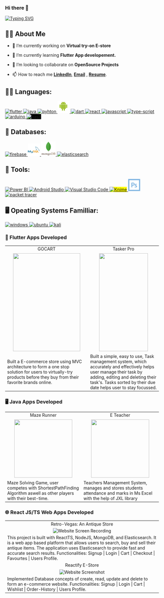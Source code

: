 ### Hi there 👋
[![Typing SVG](https://readme-typing-svg.herokuapp.com?font=Architects+Daughter&color=7AF79A&size=30&lines=Hey!+It's+Ashad+Nadeem!;I'm+a+Flutter+developer...;I'm+a+CRAZY+Marvel+fan;And+I'm+a+proud+Pakistani)](https://git.io/typing-svg)


## 🙋‍♂️ About Me

- 📝 I’m currently working on **Virtual try-on E-store**

- 🌱 I’m currently learning **Flutter App developement.**

- 👯 I’m looking to collaborate on **OpenSource Projects**

- 📫 How to reach me **[LinkedIn](https://www.linkedin.com/in/ashad-nadeem-mahmudi-738753193//)**, **[Email](ashadnadeem@gmail.com)** , **[Resume](https://1drv.ms/f/s!AjF3EMxD_Vfz4TCPVw21_SAXp9rH?e=YnPeHG)**.


## 👨‍💻 Languages:

<p align="start"> 
    <!-- Flutter -->
    <a href="https://flutter.dev" target="_blank"> 
        <img src="https://www.vectorlogo.zone/logos/flutterio/flutterio-icon.svg" alt="flutter" width="40" height="40"/> 
    </a>
    <!-- Java -->
    <a href="https://www.java.com" target="_blank"> 
        <img src="https://img.icons8.com/color/48/000000/java-coffee-cup-logo.png" alt="java" width="40" height="40"/> 
    </a>
    <!-- Python -->
    <a href="https://www.python.org" target="_blank"> 
        <img src="https://img.icons8.com/color/48/000000/python.png" alt="pyhton" width="40" height="40"/> 
    </a>
    <!-- Android -->
    <a href="https://developer.android.com" target="_blank"> 
        <img src="https://raw.githubusercontent.com/devicons/devicon/master/icons/android/android-original-wordmark.svg" alt="android" width="40" height="40"/>
    </a>
    <!-- Dart -->
    <a href="https://dart.dev" target="_blank"> 
        <img src="https://www.vectorlogo.zone/logos/dartlang/dartlang-icon.svg" alt="dart" width="40" height="40"/> 
    </a>
    <!-- React -->
    <a href="https://reactjs.org" target="_blank"> 
        <img src="https://www.vectorlogo.zone/logos/reactjs/reactjs-icon.svg" alt="react" width="40" height="40"/>
    </a>
    <!-- Javascript -->
    <a href="https://www.javascript.com" target="_blank"> 
        <img src="https://www.vectorlogo.zone/logos/javascript/javascript-icon.svg" alt="javascript" width="40" height="40"/>
    </a>
    <!-- Typescript -->
    <a href="https://www.typescriptlang.org" target="_blank"> 
        <img src="https://www.vectorlogo.zone/logos/typescriptlang/typescriptlang-icon.svg" alt="type-script" width="40" height="40"/>
    </a>
    <!-- Arduino -->
    <a href="https://www.arduino.cc" target="_blank"> 
        <img src="https://www.vectorlogo.zone/logos/arduino/arduino-icon.svg" alt="arduino" width="40" height="40"/>
    </a>
    <!-- Bash -->
    <a href="https://www.bash.org" target="_blank"> 
        <img src="https://www.vectorlogo.zone/logos/gnu_bash/gnu_bash-icon.svg" style="background-color:#000000" alt="bash" width="40" height="40"/>
    </a>
</p>

## 💾 Databases:

<p align="start">
    <!-- Firebase/Firestore -->
    <a href="https://firebase.google.com/" target="_blank"> 
        <img src="https://www.vectorlogo.zone/logos/firebase/firebase-icon.svg" alt="firebase" width="40" height="40"/> 
    </a>
    <!-- SQL -->
    <a href="https://www.mysql.com/" target="_blank"> 
        <img src="https://raw.githubusercontent.com/devicons/devicon/master/icons/mysql/mysql-original-wordmark.svg" alt="mysql" width="40" height="40"/> 
    </a>
    <!-- MongoDB -->
    <a href="https://www.mongodb.com/" target="_blank"> 
        <img src="https://raw.githubusercontent.com/devicons/devicon/master/icons/mongodb/mongodb-original-wordmark.svg" alt="mongodb" width="48" height="48"/>
    </a>
    <!-- Elasticsearch -->
    <a href="https://www.elastic.co/" target="_blank"> 
        <img src="https://www.vectorlogo.zone/logos/elastic/elastic-icon.svg" alt="elasticsearch" width="48" height="48"/>
    </a>
</p>

## 🔨 Tools:

<p align="start">
    <!-- Power BI -->
    <a href="https://www.python.org" target="_blank"> 
        <img src="https://img.icons8.com/color/48/000000/power-bi.png"alt="Power BI" width="40" height="40"/> 
    </a> 
    <!-- Android Studio -->
    <a href="https://developer.android.com/" target="_blank"> 
        <img src="https://img.icons8.com/color/48/000000/android-studio.png" alt="Android Studio" width="40" height="40"/>
    </a>
    <!-- Visual Studio Code -->
    <a href="https://code.visualstudio.com/" target="_blank"> 
        <img src="https://www.vectorlogo.zone/logos/visualstudio_code/visualstudio_code-icon.svg" alt="Visual Studio Code" width="40" height="40"/>
    </a>
    <!-- Knime -->
    <a href="https://www.knime.com/" target="_blank"> 
        <img src="https://cdn.icon-icons.com/icons2/2148/PNG/512/knime_icon_132274.png" style="background-color:#FFFF00" alt="Knime" width="40" height="40" />
    </a>
    <!-- Photoshop -->
    <a href="https://www.photoshop.com/en" target="_blank"> 
        <img src="https://raw.githubusercontent.com/devicons/devicon/master/icons/photoshop/photoshop-line.svg" alt="photoshop" width="40" height="40"/> 
    </a>
    <!-- Cisco Packet Tracer -->
    <a href="https://www.netacad.com/courses/packet-tracer/" target="_blank"> 
        <img src="https://www.vectorlogo.zone/logos/cisco/cisco-ar21.svg" alt="packet tracer" width="40" height="40"/>
    </a>
</p>

## 🖥️ Opeating Systems Familliar:

<p align="start">
    <!-- Windows -->
    <a href="https://www.microsoft.com/en-us/windows/" target="_blank"> 
        <img src="https://www.vectorlogo.zone/logos/microsoft/microsoft-icon.svg" alt="windows" width="40" height="40"/>
    </a>
    <!-- Ubuntu -->
    <a href="https://www.ubuntu.com/" target="_blank"> 
        <img src="https://www.vectorlogo.zone/logos/ubuntu/ubuntu-icon.svg" alt="ubuntu" width="40" height="40"/>
    </a>
    <!-- Kali -->
    <a href="https://www.kali.org/" target="_blank"> 
        <img src="https://seeklogo.com/images/K/kali-linux-logo-5A3B1D1555-seeklogo.com.png" alt="kali" width="40" height="40"/>
    </a>
</p>


### 📱 Flutter Apps Developed
<table>
  <tr>
    <td align="Center">GOCART</td>
    <td align="Center">Tasker Pro</td>
  </tr>
  <tr>
    <td align="Center"><img src="https://user-images.githubusercontent.com/58692788/170363486-31cc6cf5-4249-49b0-8170-a68aedaf0778.gif" width=220 height=320>
    </td>
    <td align="Center"><img src="https://user-images.githubusercontent.com/58692788/227738837-4c269fbc-15f7-4cf9-98c3-191a59d48296.gif" width=160 height=320>
    </td>
  </tr>
  <tr>
    <td>Built a E-commerce store using MVC architecture to form a one stop solution for users to virtually-try products before they buy from their favorite brands online.</td>
    <td>Built a simple, easy to use, Task management system, which accurately and effectively helps user manage their task by adding, editing and deleting their task's. Tasks sorted by their due date helps user to stay focussed.</td>
</table>


### 🖥️ Java Apps Developed
<table>
  <tr>
    <td align="Center">Maze Runner</td>
     <td align="Center">E Teacher</td>
  </tr>
  <tr>
    <td align="Center"><img src="https://user-images.githubusercontent.com/58692788/163381006-0b5bc833-e681-468a-b847-74ee93c3bbf6.gif" width=190 height=190></td>
    <td align="Center"><img src="https://user-images.githubusercontent.com/58692788/163384537-491d1025-ca71-44e6-934e-34962717ef4d.gif" width=190 height=190></td>
  </tr>
  <tr>
    <td>Maze Solving Game, user competes with ShortestPathFinding Algorithm aswell as other players with their best-time.</td>
    <td>Teachers Management System, manages and stores students attendance and marks in Ms Excel with the help of JXL library</td>
  </tr>
</table>


### 🌐 React JS/TS Web Apps Developed
<table>
    <tr><td align="Center">Retro-Vegas: An Antique Store</td></tr>
    <tr><td align="Center"><img src="https://user-images.githubusercontent.com/58692788/227735036-cf480d94-2e13-4af9-b827-a5273e5d7a60.gif" alt="Website Screen Recording" width=800 height=450></td></tr>
    <tr><td>This project is built with ReactTS, NodeJS, MongoDB, and Elasticsearch. It is a web app based platform that allows users to search, buy and sell their antique items. The application uses Elasticsearch to provide fast and accurate search results. Functionalities: Signup | Login | Cart | Checkout | Favourtes | Users Profile.
    </td></tr>
  <tr><td align="Center">Reactify E-Store</td></tr>
  <tr><td align="Center"><img src="https://user-images.githubusercontent.com/58692788/227735763-44efece9-2463-457c-bdb4-715ced3a3ca5.png" alt="Website Screenshot" width=800 height=450</td></tr>
  <tr><td>Implemented Database concepts of create, read, update and delete to form an e-commerce website. Functionalities: Signup | Login | Cart | Wishlist | Order-History | Users Profile.
    </td></tr>
</table>

